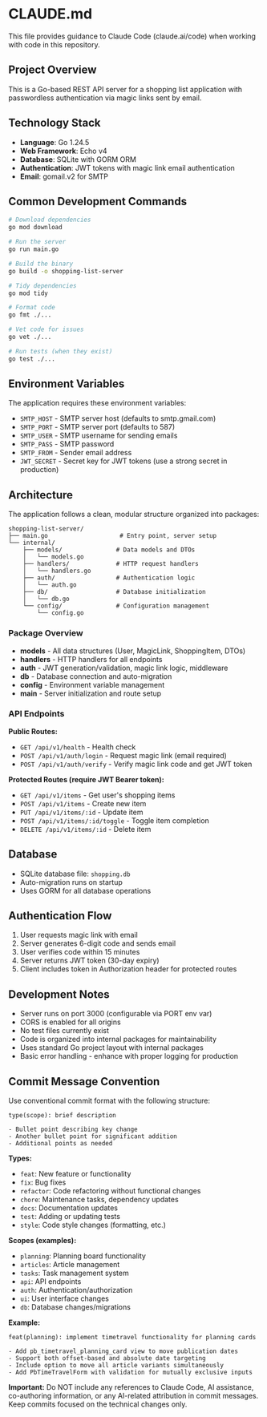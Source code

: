 # CLAUDE.md

This file provides guidance to Claude Code (claude.ai/code) when working with code in this repository.

## Project Overview

This is a Go-based REST API server for a shopping list application with passwordless authentication via magic links sent by email.

## Technology Stack

- **Language**: Go 1.24.5
- **Web Framework**: Echo v4
- **Database**: SQLite with GORM ORM
- **Authentication**: JWT tokens with magic link email authentication
- **Email**: gomail.v2 for SMTP

## Common Development Commands

```bash
# Download dependencies
go mod download

# Run the server
go run main.go

# Build the binary
go build -o shopping-list-server

# Tidy dependencies
go mod tidy

# Format code
go fmt ./...

# Vet code for issues
go vet ./...

# Run tests (when they exist)
go test ./...
```

## Environment Variables

The application requires these environment variables:

- `SMTP_HOST` - SMTP server host (defaults to smtp.gmail.com)
- `SMTP_PORT` - SMTP server port (defaults to 587)  
- `SMTP_USER` - SMTP username for sending emails
- `SMTP_PASS` - SMTP password
- `SMTP_FROM` - Sender email address
- `JWT_SECRET` - Secret key for JWT tokens (use a strong secret in production)

## Architecture

The application follows a clean, modular structure organized into packages:

```
shopping-list-server/
├── main.go                    # Entry point, server setup
└── internal/
    ├── models/               # Data models and DTOs
    │   └── models.go
    ├── handlers/             # HTTP request handlers
    │   └── handlers.go
    ├── auth/                 # Authentication logic
    │   └── auth.go
    ├── db/                   # Database initialization
    │   └── db.go
    └── config/               # Configuration management
        └── config.go
```

### Package Overview

- **models** - All data structures (User, MagicLink, ShoppingItem, DTOs)
- **handlers** - HTTP handlers for all endpoints
- **auth** - JWT generation/validation, magic link logic, middleware
- **db** - Database connection and auto-migration
- **config** - Environment variable management
- **main** - Server initialization and route setup

### API Endpoints

**Public Routes:**
- `GET /api/v1/health` - Health check
- `POST /api/v1/auth/login` - Request magic link (email required)
- `POST /api/v1/auth/verify` - Verify magic link code and get JWT token

**Protected Routes (require JWT Bearer token):**
- `GET /api/v1/items` - Get user's shopping items
- `POST /api/v1/items` - Create new item
- `PUT /api/v1/items/:id` - Update item
- `POST /api/v1/items/:id/toggle` - Toggle item completion
- `DELETE /api/v1/items/:id` - Delete item

## Database

- SQLite database file: `shopping.db`
- Auto-migration runs on startup
- Uses GORM for all database operations

## Authentication Flow

1. User requests magic link with email
2. Server generates 6-digit code and sends email
3. User verifies code within 15 minutes
4. Server returns JWT token (30-day expiry)
5. Client includes token in Authorization header for protected routes

## Development Notes

- Server runs on port 3000 (configurable via PORT env var)
- CORS is enabled for all origins
- No test files currently exist
- Code is organized into internal packages for maintainability
- Uses standard Go project layout with internal packages
- Basic error handling - enhance with proper logging for production

## Commit Message Convention

Use conventional commit format with the following structure:

```
type(scope): brief description

- Bullet point describing key change
- Another bullet point for significant addition
- Additional points as needed
```

**Types:**
- `feat`: New feature or functionality
- `fix`: Bug fixes
- `refactor`: Code refactoring without functional changes
- `chore`: Maintenance tasks, dependency updates
- `docs`: Documentation updates
- `test`: Adding or updating tests
- `style`: Code style changes (formatting, etc.)

**Scopes (examples):**
- `planning`: Planning board functionality
- `articles`: Article management
- `tasks`: Task management system
- `api`: API endpoints
- `auth`: Authentication/authorization
- `ui`: User interface changes
- `db`: Database changes/migrations

**Example:**
```
feat(planning): implement timetravel functionality for planning cards

- Add pb_timetravel_planning_card view to move publication dates
- Support both offset-based and absolute date targeting
- Include option to move all article variants simultaneously
- Add PbTimeTravelForm with validation for mutually exclusive inputs
```

**Important:** Do NOT include any references to Claude Code, AI assistance, co-authoring information, or any AI-related attribution in commit messages. Keep commits focused on the technical changes only.
